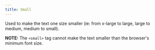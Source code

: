 ```yaml
---
title: Small
---
```


Used to make the text one size smaller (ie: from x-large to large, large to medium, medium to small).

**NOTE:** The `<small>` tag cannot make the text smaller than the browser's minimum font size.
